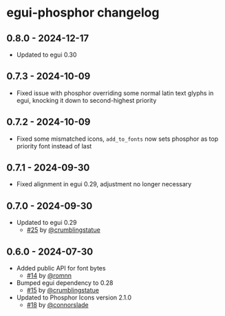 # egui-phosphor changelog

## 0.8.0 - 2024-12-17

- Updated to egui 0.30

## 0.7.3 - 2024-10-09

- Fixed issue with phosphor overriding some normal latin text glyphs in egui, knocking it down to second-highest priority

## 0.7.2 - 2024-10-09

- Fixed some mismatched icons, `add_to_fonts` now sets phosphor as top priority font instead of last

## 0.7.1 - 2024-09-30

- Fixed alignment in egui 0.29, adjustment no longer necessary

## 0.7.0 - 2024-09-30

- Updated to egui 0.29
  - [#25](https://github.com/amPerl/egui-phosphor/pull/25) by [@crumblingstatue](https://github.com/crumblingstatue)

## 0.6.0 - 2024-07-30

- Added public API for font bytes
  - [#14](https://github.com/amPerl/egui-phosphor/pull/14) by [@romnn](https://github.com/romnn)
- Bumped egui dependency to 0.28
  - [#15](https://github.com/amPerl/egui-phosphor/pull/15) by [@crumblingstatue](https://github.com/crumblingstatue)
- Updated to Phosphor Icons version 2.1.0
  - [#18](https://github.com/amPerl/egui-phosphor/pull/18) by [@connorslade](https://github.com/connorslade)
